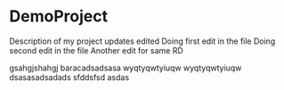 # DemoProject
 Description of my project updates edited
 Doing first edit in the file
 Doing second edit in the file
 Another edit for same RD

gsahgjshahgj
baracadsadsasa
wyqtyqwtyiuqw
wyqtyqwtyiuqw
dsasasadsadads
sfddsfsd
asdas
